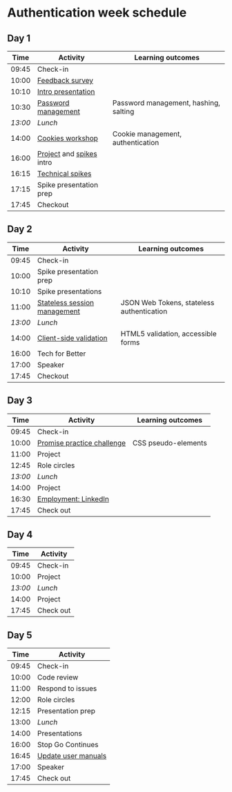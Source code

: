 # Authentication week schedule

## Day 1

| Time    | Activity                           | Learning outcomes                     |
| ------- | ---------------------------------- | ------------------------------------- |
| 09:45   | Check-in                           |                                       |
| 10:00   | [Feedback survey][survey-10]       |                                       |
| 10:10   | [Intro presentation][auth-intro-20]|                                       |
| 10:30   | [Password management][password-ws-150] | Password management, hashing, salting |
| _13:00_ | _Lunch_                            |                                       |
| 14:00   | [Cookies workshop][cookies-ws-120]     | Cookie management, authentication     |
| 16:00   | [Project][project-5] and [spikes][spikes-10] intro      |                     |
| 16:15   | [Technical spikes][spikes-10]                           |                     |
| 17:15   | Spike presentation prep                                 |                     |
| 17:45   | Checkout                                                |                     |

[survey-10]: https://airtable.com/shrIKQyPpx4vSUNzC
[auth-intro-20]: https://drive.google.com/file/d/0BxXF_LZcFnS5ODM0dElWYmtmMWc/view
[password-ws-150]: https://github.com/oliverjam/learn-password-security
[cookies-ws-120]: https://github.com/foundersandcoders/ws-cookies
[project-5]: https://founders-and-coders.gitbook.io/coursebook/curriculum/authentication/project
[spikes-10]: https://founders-and-coders.gitbook.io/coursebook/curriculum/authentication/spikes

## Day 2

| Time    | Activity                                       | Learning outcomes                         |
| ------- | ---------------------------------------------- | ----------------------------------------- |
| 09:45   | Check-in                                       |                                           |
| 10:00   | Spike presentation prep                        |                                           |
| 10:10   | Spike presentations                            |                                           |
| 11:00   | [Stateless session management][session-ws-120] | JSON Web Tokens, stateless authentication |
| _13:00_ | _Lunch_                                        |                                           |
| 14:00   | [Client-side validation][form-validation-120]  | HTML5 validation, accessible forms        |
| 16:00   | Tech for Better                                |                                           |
| 17:00   | Speaker                                        |                                           |
| 17:45   | Checkout                                       |                                           |

[session-ws-120]: https://github.com/foundersandcoders/ws-jwt-stateless-session
[form-validation-120]: https://github.com/oliverjam/learn-form-validation

## Day 3

| Time    | Activity                                 | Learning outcomes   |
| ------- | ---------------------------------------- | ------------------- |
| 09:45   | Check-in                                 |                     |
| 10:00   | [Promise practice challenge][promise-mc-60] | CSS pseudo-elements |
| 11:00   | Project                                  |                     |
| 12:45   | Role circles                             |                     |
| _13:00_ | _Lunch_                                  |                     |
| 14:00   | Project                                  |                     |
| 16:30   | [Employment: LinkedIn][linkedin-75]      |                     |
| 17:45   | Check out                                |                     |

[promise-mc-60]: https://github.com/oliverjam/promise-practice
[linkedin-75]: https://hackmd.io/@fac/Bku_c9zMw

## Day 4

| Time    | Activity |
| ------- | -------- |
| 09:45   | Check-in |
| 10:00   | Project  |
| _13:00_ | _Lunch_  |
| 14:00   | Project  |
| 17:45   | Check out |

## Day 5

| Time  | Activity                               |
| ----- | -------------------------------------- |
| 09:45 | Check-in                               |
| 10:00 | Code review                            |
| 11:00 | Respond to issues                      |
| 12:00 | Role circles                           |
| 12:15 | Presentation prep                      |
| 13:00 | _Lunch_                                |
| 14:00 | Presentations                          |
| 16:00 | Stop Go Continues                      |
| 16:45 | [Update user manuals][user-manuals-15] |
| 17:00 | Speaker                                |
| 17:45 | Check out                              |

[user-manuals-15]: https://github.com/fac20/user-manuals
